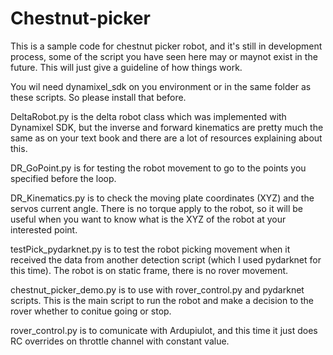 # Chestnut-picker
This is a sample code for chestnut picker robot, and it's still in development process, some of the script you have seen here may or maynot exist in the future. This will just give a guideline of how things work.

You wil need dynamixel_sdk on you environment or in the same folder as these scripts. So please install that before.

DeltaRobot.py is the delta robot class which was implemented with Dynamixel SDK, but the inverse and forward kinematics are pretty much the same as on your text book and there are a lot of resources explaining about this.

DR_GoPoint.py is for testing the robot movement to go to the points you specified before the loop.

DR_Kinematics.py is to check the moving plate coordinates (XYZ) and the servos current angle. There is no torque apply to the robot, so it will be useful when you want to know what is the XYZ of the robot at your interested point.

testPick_pydarknet.py is to test the robot picking movement when it received the data from another detection script (which I used pydarknet for this time). The robot is on static frame, there is no rover movement.

chestnut_picker_demo.py is to use with rover_control.py and pydarknet scripts. This is the main script to run the robot and make a decision to the rover whether to conitue going or stop.

rover_control.py is to comunicate with Ardupiulot, and this time it just does RC overrides on throttle channel with constant value.
